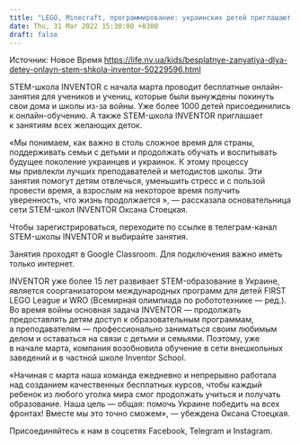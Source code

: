 ```yaml
---
title: "LEGO, Minecraft, программирование: украинских детей приглашают на бесплатные онлайн-занятия"
date: Thu, 31 Mar 2022 15:30:00 +0300
draft: false
---
```

Источник: Новое Время https://life.nv.ua/kids/besplatnye-zanyatiya-dlya-detey-onlayn-stem-shkola-inventor-50229596.html


STEM-школа INVENTOR с начала марта проводит бесплатные онлайн-занятия для учеников и учениц, которые были вынуждены покинуть свои дома и школы из-за войны. Уже более 1000 детей присоединились к онлайн-обучению. А также STEM-школа INVENTOR приглашает к занятиям всех желающих деток.

 «Мы понимаем, как важно в столь сложное время для страны, поддерживать семьи с детьми и продолжать обучать и воспитывать будущее поколение украинцев и украинок. К этому процессу мы привлекли лучших преподавателей и методистов школы. Эти занятия помогут детям отвлечься, уменьшить стресс и с пользой провести время, а взрослым на некоторое время получить уверенность, что жизнь продолжается », — рассказала основательница сети STEM-школ INVENTOR Оксана Стоецкая.

 Чтобы зарегистрироваться, переходите по ссылке в телеграм-канал STEM-школы INVENTOR и выбирайте занятия.

 Занятия проходят в Google Classroom. Для подключения важно иметь только интернет.

 INVENTOR уже более 15 лет развивает STEM-образование в Украине, является соорганизатором международных программ для детей FIRST LEGO League и WRO (Всемирная олимпиада по робототехнике — ред.). Во время войны основная задача INVENTOR — продолжать предоставлять детям доступ к образовательным программам, а преподавателям — профессионально заниматься своим любимым делом и оставаться на связи с детьми и семьями. Поэтому, уже в начале марта, компания возобновила обучение в сети внешкольных заведений и в частной школе Inventor School.

 «Начиная с марта наша команда ежедневно и непрерывно работала над созданием качественных бесплатных курсов, чтобы каждый ребенок из любого уголка мира смог продолжать учиться и получать образование. Наша цель — общая: помочь Украине победить на всех фронтах! Вместе мы это точно сможем», — убеждена Оксана Стоецкая.

Присоединяйтесь к нам в соцсетях Facebook, Telegram и Instagram.
